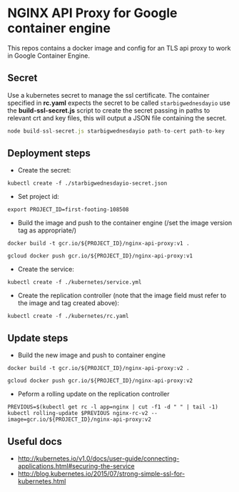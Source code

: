 # NGINX API Proxy for Google container engine
This repos contains a docker image and config for an TLS api proxy to work in Google Container Engine.

## Secret
 Use a kubernetes secret to manage the ssl certificate. The container specified in **rc.yaml** expects the secret to be called `starbigwednesdayio` use the **build-ssl-secret.js** script to create the secret passing in paths to relevant crt and key files, this will output a JSON file containing the secret.

``` javascript
node build-ssl-secret.js starbigwednesdayio path-to-cert path-to-key
```

## Deployment steps
 - Create the secret:
 ``` shell
 kubectl create -f ./starbigwednesdayio-secret.json
 ```
 - Set project id:
 ``` shell
 export PROJECT_ID=first-footing-108508
 ```
 - Build the image and push to the container engine (/set the image version tag as appropriate/)
 ``` shell
 docker build -t gcr.io/${PROJECT_ID}/nginx-api-proxy:v1 .
 ```
 ``` shell
 gcloud docker push gcr.io/${PROJECT_ID}/nginx-api-proxy:v1
 ```
 - Create the service:
 ``` shell
 kubectl create -f ./kubernetes/service.yml
 ```
 - Create the replication controller (note that the image field must refer to the image and tag created above):
 ``` shell
 kubectl create -f ./kubernetes/rc.yaml
 ```

## Update steps
 - Build the new image and push to container engine
 ``` shell
 docker build -t gcr.io/${PROJECT_ID}/nginx-api-proxy:v2 .
 ```
  ``` shell
 gcloud docker push gcr.io/${PROJECT_ID}/nginx-api-proxy:v2
 ```

 - Peform a rolling update on the replication controller
```shell
PREVIOUS=$(kubectl get rc -l app=nginx | cut -f1 -d " " | tail -1)
kubectl rolling-update $PREVIOUS nginx-rc-v2 --image=gcr.io/${PROJECT_ID}/nginx-api-proxy:v2
```

## Useful docs
- http://kubernetes.io/v1.0/docs/user-guide/connecting-applications.html#securing-the-service
- http://blog.kubernetes.io/2015/07/strong-simple-ssl-for-kubernetes.html

